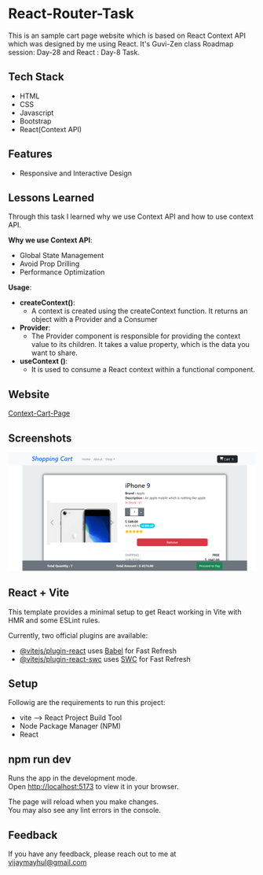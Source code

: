 
# React-Router-Task

This is an sample cart page website which is based on React Context API which was designed by me using React. It's Guvi-Zen class Roadmap session: Day-28 and React : Day-8 Task.

## Tech Stack

- HTML
- CSS
- Javascript
- Bootstrap
- React(Context API)

## Features

- Responsive and Interactive Design

## Lessons Learned

Through this task I learned why we use Context API and how to use context API.

<b>Why we use Context API</b>: 
- Global State Management
- Avoid Prop Drilling
- Performance Optimization
  
<b>Usage</b>: 
- <b>createContext()</b>:
	- A context is created using the createContext function. It returns an object with a Provider and a Consumer
- <b>Provider</b>:
  - The Provider component is responsible for providing the context value to its children. It takes a value property, which is the data you want to share.
- <b>useContext ()</b>:
	- It is used to consume a React context within a functional component.


## Website

[Context-Cart-Page]()


## Screenshots

![App Screenshot](./public/Images/demo.png)


## React + Vite

This template provides a minimal setup to get React working in Vite with HMR and some ESLint rules.

Currently, two official plugins are available:

- [@vitejs/plugin-react](https://github.com/vitejs/vite-plugin-react/blob/main/packages/plugin-react/README.md) uses [Babel](https://babeljs.io/) for Fast Refresh
- [@vitejs/plugin-react-swc](https://github.com/vitejs/vite-plugin-react-swc) uses [SWC](https://swc.rs/) for Fast Refresh


## Setup

Followig are the requirements to run this project:
- vite --> React Project Build Tool
- Node Package Manager (NPM)
- React

## npm run dev

Runs the app in the development mode.\
Open [http://localhost:5173](http://localhost:5173) to view it in your browser.

The page will reload when you make changes.\
You may also see any lint errors in the console.

## Feedback

If you have any feedback, please reach out to me at vijaymayhul@gmail.com

